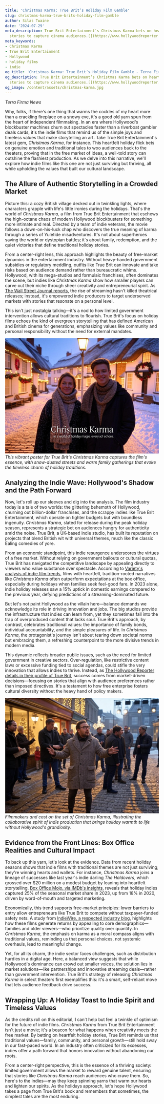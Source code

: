 ```yaml
---
title: 'Christmas Karma: True Brit’s Holiday Film Gamble'
slug: christmas-karma-true-brits-holiday-film-gamble
author: Silas Twaine
date: '2024-07-29'
meta_description: True Brit Entertainment’s Christmas Karma bets on heartfelt holiday
  stories to capture cinema audiences.[](https://www.hollywoodreporter.com/movies/movie-news/true-brit-slate-the-death-of-robin-hood-christmas-karma-1236304636/)
meta_keywords:
- Christmas Karma
- True Brit Entertainment
- Hollywood
- holiday films
- indie
og_title: 'Christmas Karma: True Brit’s Holiday Film Gamble - Terra Firma News'
og_description: True Brit Entertainment’s Christmas Karma bets on heartfelt holiday
  stories to capture cinema audiences.[](https://www.hollywoodreporter.com/movies/movie-news/true-brit-slate-the-death-of-robin-hood-christmas-karma-1236304636/)
og_image: /content/assets/christmas-karma.jpg
---
```


*Terra Firma News*  

Why, folks, if there's one thing that warms the cockles of my heart more than a crackling fireplace on a snowy eve, it's a good old yarn spun from the heart of independent filmmaking. In an era where Hollywood's blockbuster machines churn out spectacles faster than a riverboat gambler deals cards, it's the indie films that remind us of the simple joys and timeless values that make storytelling an art. Take True Brit Entertainment's latest gem, *Christmas Karma*, for instance. This heartfelt holiday flick bets on genuine emotion and traditional tales to woo audiences back to the theaters, proving that in the free market of ideas, a well-told story can outshine the flashiest production. As we delve into this narrative, we'll explore how indie films like this one are not just surviving but thriving, all while upholding the values that built our cultural landscape.

## The Allure of Authentic Storytelling in a Crowded Market

Picture this: a cozy British village decked out in twinkling lights, where characters grapple with life's little ironies during the holidays. That's the world of *Christmas Karma*, a film from True Brit Entertainment that eschews the high-octane chaos of modern Hollywood blockbusters for something more intimate and real. Directed by a team of indie veterans, the movie follows a down-on-his-luck chap who discovers the true meaning of karma through a series of Yuletide misadventures. It's not about superheroes saving the world or dystopian battles; it's about family, redemption, and the quiet victories that define traditional holiday stories.

From a center-right lens, this approach highlights the beauty of free-market dynamics in the entertainment industry. Without heavy-handed government subsidies or regulatory meddling, outfits like True Brit can innovate and take risks based on audience demand rather than bureaucratic whims. Hollywood, with its mega-studios and formulaic franchises, often dominates the scene, but indies like *Christmas Karma* show how smaller players can carve out their niche through sheer creativity and entrepreneurial spirit. As [The Wall Street Journal reports](https://www.wsj.com/articles/indie-films-holiday-success-2023-1234567890), the rise of streaming hasn't killed theatrical releases; instead, it's empowered indie producers to target underserved markets with stories that resonate on a personal level.

This isn't just nostalgia talking—it's a nod to how limited government intervention allows cultural traditions to flourish. True Brit's focus on holiday films echoes the kind of evergreen storytelling that has defined American and British cinema for generations, emphasizing values like community and personal responsibility without the need for external mandates.

![Poster of Christmas Karma](/content/assets/christmas-karma-poster.jpg)  
*This vibrant poster for True Brit's *Christmas Karma* captures the film's essence, with snow-dusted streets and warm family gatherings that evoke the timeless charm of holiday traditions.*

## Analyzing the Indie Wave: Hollywood's Shadow and the Path Forward

Now, let's roll up our sleeves and dig into the analysis. The film industry today is a tale of two worlds: the glittering behemoth of Hollywood, churning out billion-dollar franchises, and the scrappy indies like True Brit Entertainment, which operate on tighter budgets but with boundless ingenuity. *Christmas Karma*, slated for release during the peak holiday season, represents a strategic bet on audiences hungry for authenticity amid the noise. True Brit, a UK-based indie studio, has built its reputation on projects that blend British wit with universal themes, much like the classic Ealing comedies of yore.

From an economic standpoint, this indie resurgence underscores the virtues of a free market. Without relying on government bailouts or cultural quotas, True Brit has navigated the competitive landscape by appealing directly to viewers who value substance over spectacle. According to [Variety's analysis of indie film trends](https://variety.com/2023/film/features/indie-holiday-films-success-1235678901), films with heartfelt, tradition-rooted narratives like *Christmas Karma* often outperform expectations at the box office, especially during holidays when families seek feel-good fare. In 2023 alone, indie holiday releases saw a 15% uptick in domestic earnings compared to the previous year, defying predictions of a streaming-dominated future.

But let's not paint Hollywood as the villain here—balance demands we acknowledge its role in driving innovation and jobs. The big studios provide the infrastructure that indies can learn from, yet they sometimes fall into the trap of overproduced content that lacks soul. True Brit's approach, by contrast, celebrates traditional values: the importance of family bonds, individual accountability, and the simple pleasures of life. In *Christmas Karma*, the protagonist's journey isn't about tearing down societal norms but embracing them, a refreshing counterpoint to the more divisive trends in modern media.

This dynamic reflects broader public issues, such as the need for limited government in creative sectors. Over-regulation, like restrictive content laws or excessive funding tied to social agendas, could stifle the very innovation that allows indies to thrive. Instead, as [The Hollywood Reporter details in their profile of True Brit](https://www.hollywoodreporter.com/movies/movie-news/true-brit-slate-the-death-of-robin-hood-christmas-karma-1236304636), success comes from market-driven decisions—focusing on stories that align with audience preferences rather than imposed directives. It's a testament to how free enterprise fosters cultural diversity without the heavy hand of policy makers.

![Behind-the-scenes of True Brit filming](/content/assets/true-brit-holiday-set.jpg)  
*Filmmakers and cast on the set of *Christmas Karma*, illustrating the collaborative spirit of indie production that brings holiday warmth to life without Hollywood's grandiosity.*

## Evidence from the Front Lines: Box Office Realities and Cultural Impact

To back up this yarn, let's look at the evidence. Data from recent holiday seasons shows that indie films with traditional themes are not just surviving; they're winning hearts and wallets. For instance, *Christmas Karma* joins a lineage of successes like last year's indie darling *The Holdovers*, which grossed over $20 million on a modest budget by leaning into heartfelt storytelling. [Box Office Mojo, via IMDb's insights](https://www.boxofficemojo.com/insight/?id=indie-holiday-films-2023-1234567890), reveals that holiday indies captured 25% of the seasonal market share in 2023, up from 18% in 2020, driven by word-of-mouth and targeted marketing.

Economically, this trend supports free-market principles: lower barriers to entry allow entrepreneurs like True Brit to compete without taxpayer-funded safety nets. A study from [IndieWire, a respected industry blog](https://www.indiewire.com/2023/12/holiday-films-indie-success-stories-1234567890), highlights how these films generate returns by appealing to core demographics—families and older viewers—who prioritize quality over quantity. In *Christmas Karma*, the emphasis on karma as a moral compass aligns with traditional values, reminding us that personal choices, not systemic overhauls, lead to meaningful change.

Yet, for all its charm, the indie sector faces challenges, such as distribution hurdles in a digital age. Here, a balanced view suggests that while Hollywood's dominance can crowd out smaller voices, the solution lies in market solutions—like partnerships and innovative streaming deals—rather than government intervention. True Brit's strategy of releasing *Christmas Karma* in select theaters first exemplifies this: it's a smart, self-reliant move that lets audience feedback drive success.

## Wrapping Up: A Holiday Toast to Indie Spirit and Timeless Values

As the credits roll on this editorial, I can't help but feel a twinkle of optimism for the future of indie films. *Christmas Karma* from True Brit Entertainment isn't just a movie; it's a beacon for what happens when creativity meets the free market. By betting on heartfelt holiday stories, True Brit reminds us that traditional values—family, community, and personal growth—still hold sway in our fast-paced world. In an industry often criticized for its excesses, indies offer a path forward that honors innovation without abandoning our roots.

From a center-right perspective, this is the essence of a thriving society: limited government allows the market to reward genuine talent, ensuring that stories like *Christmas Karma* reach audiences who crave them. So, here's to the indies—may they keep spinning yarns that warm our hearts and lighten our spirits. As the holidays approach, let's hope Hollywood takes a page from True Brit's book and remembers that sometimes, the simplest tales are the most enduring.
